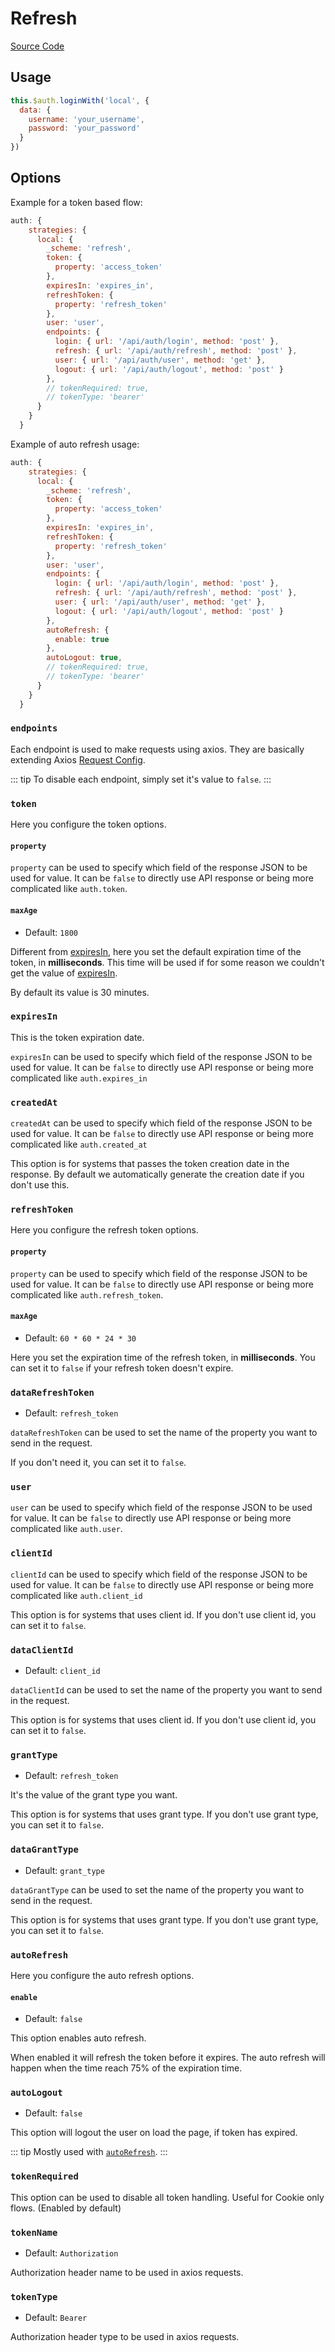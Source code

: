# Refresh

[Source Code](https://github.com/nuxt-community/auth-module/blob/dev/lib/schemes/refresh.js)

## Usage

```js
this.$auth.loginWith('local', {
  data: {
    username: 'your_username',
    password: 'your_password'
  }
})
```

## Options

Example for a token based flow:

```js
auth: {
    strategies: {
      local: {
        _scheme: 'refresh',
        token: {
          property: 'access_token'
        },
        expiresIn: 'expires_in',
        refreshToken: {
          property: 'refresh_token'
        },
        user: 'user',
        endpoints: {
          login: { url: '/api/auth/login', method: 'post' },
          refresh: { url: '/api/auth/refresh', method: 'post' },
          user: { url: '/api/auth/user', method: 'get' },
          logout: { url: '/api/auth/logout', method: 'post' }
        },
        // tokenRequired: true,
        // tokenType: 'bearer'
      }
    }
  }
```

Example of auto refresh usage:

```js
auth: {
    strategies: {
      local: {
        _scheme: 'refresh',
        token: {
          property: 'access_token'
        },
        expiresIn: 'expires_in',
        refreshToken: {
          property: 'refresh_token'
        },
        user: 'user',
        endpoints: {
          login: { url: '/api/auth/login', method: 'post' },
          refresh: { url: '/api/auth/refresh', method: 'post' },
          user: { url: '/api/auth/user', method: 'get' },
          logout: { url: '/api/auth/logout', method: 'post' }
        },
        autoRefresh: {
          enable: true
        },
        autoLogout: true,
        // tokenRequired: true,
        // tokenType: 'bearer'
      }
    }
  }
```

### `endpoints`

Each endpoint is used to make requests using axios. They are basically extending Axios [Request Config](https://github.com/axios/axios#request-config).

::: tip
To disable each endpoint, simply set it's value to `false`.
:::

### `token`

Here you configure the token options.

#### `property`

`property` can be used to specify which field of the response JSON to be used for value. It can be `false` to directly use API response or being more complicated like `auth.token`.

#### `maxAge`

- Default: `1800`

Different from [expiresIn](#expiresin), here you set the default expiration time of the token, in **milliseconds**.
This time will be used if for some reason we couldn't get the value of [expiresIn](#expiresin).

By default its value is 30 minutes.

### `expiresIn`

This is the token expiration date.

`expiresIn` can be used to specify which field of the response JSON to be used for value. It can be `false` to directly use API response or being more complicated like `auth.expires_in`

### `createdAt`

`createdAt` can be used to specify which field of the response JSON to be used for value. It can be `false` to directly use API response or being more complicated like `auth.created_at`

This option is for systems that passes the token creation date in the response. By default we automatically generate the creation date if you don't use this.

### `refreshToken`

Here you configure the refresh token options.

#### `property`

`property` can be used to specify which field of the response JSON to be used for value. It can be `false` to directly use API response or being more complicated like `auth.refresh_token`.

#### `maxAge`

- Default: `60 * 60 * 24 * 30`

Here you set the expiration time of the refresh token, in **milliseconds**.
You can set it to `false` if your refresh token doesn't expire.

### `dataRefreshToken`

- Default: `refresh_token`

`dataRefreshToken` can be used to set the name of the property you want to send in the request.

If you don't need it, you can set it to `false`.

### `user`

`user` can be used to specify which field of the response JSON to be used for value. It can be `false` to directly use API response or being more complicated like `auth.user`.

### `clientId`

`clientId` can be used to specify which field of the response JSON to be used for value. It can be `false` to directly use API response or being more complicated like `auth.client_id`

This option is for systems that uses client id. If you don't use client id, you can set it to `false`.

### `dataClientId`

- Default: `client_id`

`dataClientId` can be used to set the name of the property you want to send in the request.

This option is for systems that uses client id. If you don't use client id, you can set it to `false`.

### `grantType`

- Default: `refresh_token`

It's the value of the grant type you want.

This option is for systems that uses grant type. If you don't use grant type, you can set it to `false`.

### `dataGrantType`

- Default: `grant_type`

`dataGrantType` can be used to set the name of the property you want to send in the request.

This option is for systems that uses grant type. If you don't use grant type, you can set it to `false`.

### `autoRefresh`

Here you configure the auto refresh options.

#### `enable`

- Default: `false`

This option enables auto refresh.

When enabled it will refresh the token before it expires.
The auto refresh will happen when the time reach 75% of the expiration time.

### `autoLogout`

- Default: `false`

This option will logout the user on load the page, if token has expired.

::: tip
Mostly used with [`autoRefresh`](#autorefresh).
:::

### `tokenRequired`

This option can be used to disable all token handling. Useful for Cookie only flows. \(Enabled by default\)

### `tokenName`

- Default: `Authorization`

Authorization header name to be used in axios requests.

### `tokenType`

- Default: `Bearer`

Authorization header type to be used in axios requests.
